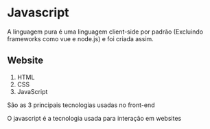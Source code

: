 # Javascript

A linguagem pura é uma linguagem client-side por padrão (Excluindo frameworks como vue e node.js) e foi criada assim.

## Website

1. HTML
2. CSS
3. JavaScript

São as 3 principais tecnologias usadas no front-end

O javascript é a tecnologia usada para interação em websites
